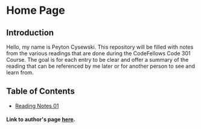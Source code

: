 # Home Page

## Introduction

Hello, my name is Peyton Cysewski. This repository will be filled with notes from the various readings that are done during the CodeFellows Code 301 Course. The goal is for each entry to be clear and offer a summary of the reading that can be referenced by me later or for another person to see and learn from.

## Table of Contents

- [Reading Notes 01](reading-01.md)



#### Link to author's page [here](https://github.com/Peyton-Cysewski).